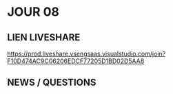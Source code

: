 # JOUR 08

## LIEN LIVESHARE

https://prod.liveshare.vsengsaas.visualstudio.com/join?F10D474AC9C06206EDCF77205D1BD02D5AA8

## NEWS / QUESTIONS

